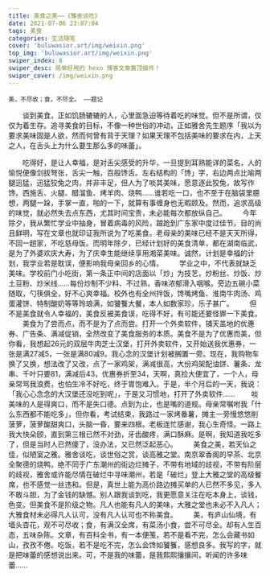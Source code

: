 ```yaml
---
title: 美食之美——《雅舍谈吃》
date: 2021-07-06 23:07:04
tags: 美食
categories: 生活随笔
cover: 'buluwasior.art/img/weixin.png'
top_img: 'buluwasior.art/img/weixin.png'
swiper_index: 8
swiper_desc: 简单好用的 hexo 博客文章置顶插件！
swiper_cover: /img/weixin.png
---
```


    美，不尽收；食，不尽全。 ——题记

&emsp;&emsp;谈到美食，正如饥肠辘辘的人，心里面急迫等待着吃的味觉。但不是所谓，仅仅为着生存。追寻美食的目标，不像一种世俗的冲动，正如雅舍先生题序「我以为要求美味固是人欲，然而何曾有背于天理？如果天理不包括美味的要求在内，上天之人，在舌头上为什么要生那么多的味蕾」。
<!-- more -->
&emsp;&emsp;吃得好，是让人幸福，是对舌尖感受的升华，一旦提到耳熟能详的菜名，人的愉悦便像剑拔弩张，舌尖一触，百般馋舌。左右结构的「馋」字，右边两点比喻两腿迅猛，迅猛狡兔之肉，并非丰足，但人为了啖其美味，愿意逐此狡兔，故写作馋。西施舌、火腿、醋溜鱼、烤羊肉、烧鸭……谁若吃一口，也不至于在脑袋里臆想，两腿一跺，手掌一直，啪的一下，就算有事缠身也无暇顾及。然而，追求高级的味觉，就必然失去点东西，尤其时间宝贵，未必能每次都放纵自己。
&emsp;&emsp;今年除夕，我从繁忙学业中抽身，冒着病毒的风险，踉跄到广东家中度过佳节。目的尚且鲜明，写在文章也就印证我所说为了吃美食。老母亲的美味已经不是天天所得，不回一趟家，不吃慈母饭。而明年除夕，已经计划好的美食清单，都在湖南临武，是为了外婆欢庆大寿，为了庆幸生能继续享用湘菜美味。诚然，计划是幸福的计划，我学业若是耽误，便影响我母亲回乡的心情。
&emsp;&emsp;学业之中，不代表就缺乏美味。学校前门小吃街，第一条正中间的店面以「炒」为技艺，炒粉丝、炒饭、炒土豆粉、炒米线……每份炒制不少料、不过熟，香味浓郁滑入咽喉。旁边五碗小菜随取，勺筷俱全，好不心爽幸福。校外也有全州拌饭，馋嘴烤鱼、淮南牛肉汤、鸡蛋灌饼、特制酸奶等等玲琅满，如饕餮大餐，本人如数家珍，乐子甚广。
&emsp;&emsp;但不是美食就令人幸福的，美食反被美食误，吃得不好，有可能还要怪罪一下美食。
&emsp;&emsp;美食为了尝而点，而不是为了点而尝。打开一个外卖软件，铺天盖地的优惠券、广告条、满减促销，全然改变了美食服务的本质。美食不是为了优惠而美，但你看，我想起26元的双层牛肉芝士汉堡，打开外卖软件，又开始送我优惠券，一张是满27减5，一张是满80减9。我心念的汉堡计划被搁置一旁。现在，我购物车换了又换，想法改了又改，点了一家鸡架，满减很高，大份鸡架配油饼、薯条、龙串、千叶只要81，满减后43，优惠券折至34，天啊，真捡大便宜了，一个人，母亲常骂我浪费，也怕生冷不好吃，终于胃饱难入。于是，半个月后的一天，我说：「我心心念念的大汉堡还没吃到呢」，于是又习惯地，打开了外卖软件……
&emsp;&emsp;啖美味的人是得爽口，而不是失口德。点到为止，也是嘴的道规。母亲常嘱咐我「什么东西都不能吃多」，但你看，考试结束，我路过一家烤番薯，摊主一旁慢悠悠削菠萝，菠萝酸甜爽口，头脑一昏，要来四根。老板连忙感谢，我心生奇怪。一路上我大快朵颐，直到第三根已然不对劲，牙齿酸疼，满口酥麻。是啊，我知道我吃多了，但是当时人已然傻了，没办法，又已然泛起恶心。
&emsp;&emsp;美食之美，若天仙之佳，似陋室之雅。雅舍谈吃，谈世俗之赏，谈高雅之堂。南京翠香阁的早茶、北京全聚德的烧鸭，绝不同于广东潮州的街边烂摊子，不带有地域的歧视，不带有阶层的歧视，雅舍或许能尽情在破烂中寻味潮州，若是「破烂」登上大雅之堂的高级餐席，也不感觉一丝违和。但是，真世上能为高价路边摊买单的人已然不多见，多人不敢斗胆，为了金钱的缺憾。别人跟我谈到吃，我更愿意关注在吃本身上，谈钱，色变。但美食不是阶级之物。凡人也能有凡人的美味，大雅之堂也未必不入凡人；大雅食材未必得凡人认可，没有凡人认可也不称美食。
&emsp;&emsp;美，有庐山仙境，有墙头杏花，观不可尽收；食，有满汉全席，有菜汤小食，尝不可尽全。却有人生百态，五味杂陈。文章，有百科全书，有一本便笺，若不是看不完，怎么会藏书如山，孜孜不倦。吃饭，若不是吃不完，怎么会馋如饕餮，感想良多。我写的字，就是把味蕾的感想说出来。可，不是我的味蕾，是我熙熙攘攘间，听闻的许多味蕾……
